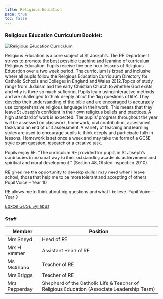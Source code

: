 ```yaml
---
title: Religious Education
page: true
toc: false
---
```


### Religious Education Curriculum Booklet: 
[![Religious Education Curriculum](https://stjosephsbolton.org.uk/wp-content/uploads/2022/03/RE-Capture-208x300.png)](https://stjosephsbolton.org.uk/wp-content/uploads/2022/03/Departmental-Curriculum-Guide-RE.pdf)

Religious Education is a core subject at St Joseph’s. The RE Department strives to promote the best possible teaching and learning of curriculum Religious Education. Pupils receive five one hour lessons of Religious Education over a two week period. The curriculum is broad and inclusive where all pupils follow the Religious Education Curriculum Directory for Catholic Schools and Colleges in England and Wales 2012.Topics of study range from Judaism and the early Christian Church to whether God exists and why is there so much suffering. Pupils learn using interactive methods and are challenged to think deeply about the ‘big questions of life’. They develop their understanding of the bible and are encouraged to accurately use comprehensive religious language in their work. This means that they leave St Joseph’s confident in their own religious beliefs and practices.  A high standard of work is expected. The pupils’ progress throughout the year will be assessed on classwork, homework, oral contribution, assessment tasks and an end of unit assessment. A variety of teaching and learning styles are used to encourage pupils to think deeply and participate fully in lessons. Homework is set once a week and may take the form of a GCSE style exam question, research or a creative task.

Pupils enjoy RE. “The curriculum RE provided for pupils in St Joseph’s contributes in no small way to their outstanding academic achievement and spiritual and moral development.” (Section 48, Ofsted Inspection 2010).

RE gives me the opportunity to develop skills I may need when I leave school, those that help me to be more tolerant and accepting of others. Pupil Voice – Year 10

RE allows me to think about big questions and what I believe. Pupil Voice – Year 9

[Edxcel GCSE Syllabus](https://qualifications.pearson.com/en/qualifications/edexcel-gcses/religious-studies-a-2016.html)

### Staff
| Member            | Position                                                                                    |
|-------------------|---------------------------------------------------------------------------------------------|
| Mrs Sneyd         | Head of RE                                                                                  |
| Mrs H Rimmer      | Assistant Head of RE                                                                        | 
| Ms McShane        | Teacher of RE                                                                               |
| Mrs Briggs        | Teacher of RE                                                                               | 
| Mrs Pepperday     | Shepherd of  the Catholic Life & Teacher of Religious Education (Associate Leadership Team) |
